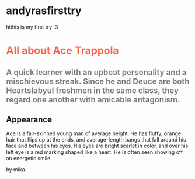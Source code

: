 # andyrasfirsttry
hithis is my first try :3
<!DOCTYPE html>
<html>
<head>
<title>♡</title>
</head>
<body>

<h1 style="color:Tomato;">All about Ace Trappola</h1>
<h2 style="color:Gray;">A quick learner with an upbeat personality and a mischievous streak. Since he and Deuce are both Heartslabyul freshmen in the same class, they regard one another with amicable antagonism.</h2>
<h2> Appearance </h2>
<p> Ace is a fair-skinned young man of average height. He has fluffy, orange hair that flips up at the ends, and average-length bangs that fall around his face and between his eyes. His eyes are bright scarlet in color, and over his left eye is a red marking shaped like a heart. He is often seen showing off an energetic smile.</p>
<p>by mika.</p>

</body>
</html>
